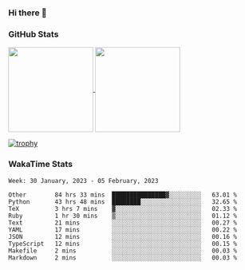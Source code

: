 ### Hi there 👋

### GitHub Stats

<a href="https://github.com/anuraghazra/github-readme-stats">
  <img align="center" height="170px" src="https://github-readme-stats.vercel.app/api/top-langs/?username=tksfjt1024&layout=compact&count_private=true&show_icons=true&show_icons=true&theme=graywhite" />
</a>
<a href="https://github.com/anuraghazra/github-readme-stats">
  <img align="center" height="170px" src="https://github-readme-stats.vercel.app/api?username=tksfjt1024&count_private=true&show_icons=true&show_icons=true&theme=graywhite" />
</a>

[![trophy](https://github-profile-trophy.vercel.app/?username=tksfjt1024)](https://github.com/ryo-ma/github-profile-trophy)

### WakaTime Stats

<!--START_SECTION:waka-->
```text
Week: 30 January, 2023 - 05 February, 2023

Other        84 hrs 33 mins  ███████████████▓░░░░░░░░░   63.01 % 
Python       43 hrs 48 mins  ████████░░░░░░░░░░░░░░░░░   32.65 % 
TeX          3 hrs 7 mins    ▓░░░░░░░░░░░░░░░░░░░░░░░░   02.33 % 
Ruby         1 hr 30 mins    ▒░░░░░░░░░░░░░░░░░░░░░░░░   01.12 % 
Text         21 mins         ░░░░░░░░░░░░░░░░░░░░░░░░░   00.27 % 
YAML         17 mins         ░░░░░░░░░░░░░░░░░░░░░░░░░   00.22 % 
JSON         12 mins         ░░░░░░░░░░░░░░░░░░░░░░░░░   00.16 % 
TypeScript   12 mins         ░░░░░░░░░░░░░░░░░░░░░░░░░   00.15 % 
Makefile     2 mins          ░░░░░░░░░░░░░░░░░░░░░░░░░   00.03 % 
Markdown     2 mins          ░░░░░░░░░░░░░░░░░░░░░░░░░   00.03 % 
```
<!--END_SECTION:waka-->
